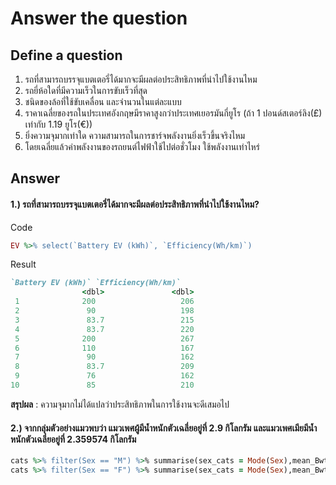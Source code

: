 # Answer the question

## Define a question
1. รถที่สามารถบรรจุแบตเตอรี่ได้มากจะมีผลต่อประสิทธิภาพที่นำไปใช้งานไหม
2. รถยี่ห้อใดที่มีความเร็วในการขับเร็วที่สุด
3. ชนิดของล้อที่ใช้ขับเคลื่อน และจำนวนในแต่ละแบบ
4. ราคาเฉลี่ยของรถในประเทศอังกฤษมีราคาสูงกว่าประเทศเยอรมันกี่ยูโร (ถ้า 1 ปอนด์สเตอร์ลิง(£) เท่ากับ 1.19 ยูโร(€))
5. ยิ่งความจุมากเท่าใด ความสามารถในการชาร์จพลังงานยิ่งเร็วขึ้นจริงไหม
6. โดยเฉลี่ยแล้วค่าพลังงานของรถยนต์ไฟฟ้าใช้ไปต่อชั่วโมง ใช้พลังงานเท่าไหร่

## Answer
#### 1.) รถที่สามารถบรรจุแบตเตอรี่ได้มากจะมีผลต่อประสิทธิภาพที่นำไปใช้งานไหม?
Code
```ruby
EV %>% select(`Battery EV (kWh)`, `Efficiency(Wh/km)`)
```
Result
```ruby
`Battery EV (kWh)` `Efficiency(Wh/km)`
                <dbl>               <dbl>
 1              200                   206
 2               90                   198
 3               83.7                 215
 4               83.7                 220
 5              200                   267
 6              110                   167
 7               90                   162
 8               83.7                 209
 9               76                   162
10               85                   210
```
**สรุปผล** : ความจุมากไม่ได้แปลว่าประสิทธิภาพในการใช้งานจะดีเสมอไป

#### 2.) จากกลุ่มตัวอย่างแมวพบว่า แมวเพศผู้มีน้ำหนักตัวเฉลี่ยอยู่ที่ 2.9 กิโลกรัม และแมวเพศเมียมีน้ำหนักตัวเฉลี่ยอยู่ที่ 2.359574 กิโลกรัม

```ruby
cats %>% filter(Sex == "M") %>% summarise(sex_cats = Mode(Sex),mean_Bwt = mean(Bwt))
cats %>% filter(Sex == "F") %>% summarise(sex_cats = Mode(Sex),mean_Bwt = mean(Bwt))
```